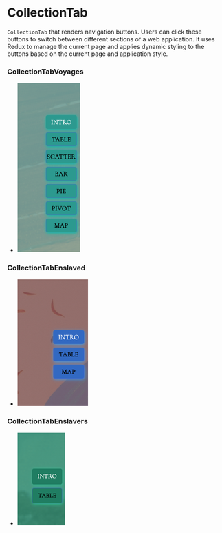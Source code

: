 # CollectionTab

`CollectionTab` that renders navigation buttons. Users can click these buttons to switch between different sections of a web application.
It uses Redux to manage the current page and applies dynamic styling to the buttons based on the current page and application style.

### CollectionTabVoyages

- ![CollectionTabVoyages](../../../assets/CollectionTabVoyage.png)

### CollectionTabEnslaved

- ![CollectionTabEnslaved](../../../assets/CollectionTabEnslaved.png)

### CollectionTabEnslavers

- ![CollectionTabEnslavers](../../../assets/CollectionTabEnslavers.png)

